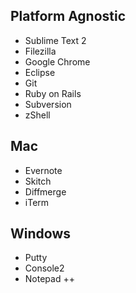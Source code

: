 ## Platform Agnostic
* Sublime Text 2
* Filezilla
* Google Chrome
* Eclipse
* Git
* Ruby on Rails
* Subversion
* zShell


## Mac
* Evernote
* Skitch
* Diffmerge
* iTerm

## Windows
* Putty
* Console2
* Notepad ++
